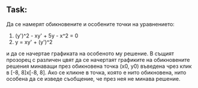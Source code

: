 ## Task:
Да се намерят обикновените и особените точки на уравнението:
   1. (y')^2 - xy' + 5y - x^2 = 0
   2. y = xy' + (y')^2

и да се начертае графиката на особеното му решение. В същият прозорец с различен цвят да се начертаят графиките на обикновените решения минаващи през обикновена точка (х0, у0) въведена чрез клик в [-8, 8]x[-8, 8]. Ако се кликне в точка, която е нито обикновена, нито особена да се изведе съобщение, че през нея не минава решение.
